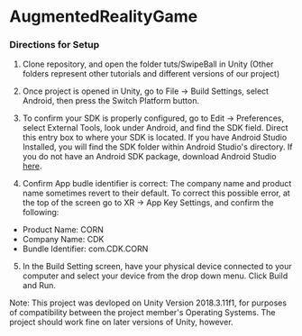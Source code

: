 # AugmentedRealityGame


### Directions for Setup


1. Clone repository, and open the folder tuts/SwipeBall in Unity
(Other folders represent other tutorials and different versions of our project)

2. Once project is opened in Unity, go to File -> Build Settings, select Android, then press the Switch Platform button. 

3. To confirm your SDK is properly configured, go to Edit -> Preferences, select External Tools, look under Android, and find the SDK field. Direct this entry box to where your SDK is located. If you have Android Studio Installed, you will find the SDK folder within Android Studio's directory. If you do not have an Android SDK package, download Android Studio [here]( https://developer.android.com/studio/index.html).

4. Confirm App budle identifier is correct: The company name and product name sometimes revert to their default. To correct this possible error, at the top of the screen go to XR -> App Key Settings, and confirm the following: 

 - Product Name: CORN
 - Company Name: CDK
 - Bundle Identifier: com.CDK.CORN

5. In the Build Setting screen, have your physical device connected to your computer and select your device from the drop down menu. Click Build and Run. 
 
Note: This project was devloped on Unity Version 2018.3.11f1, for purposes of compatibility between the project member's Operating Systems. The project should work fine on later versions of Unity, however. 

